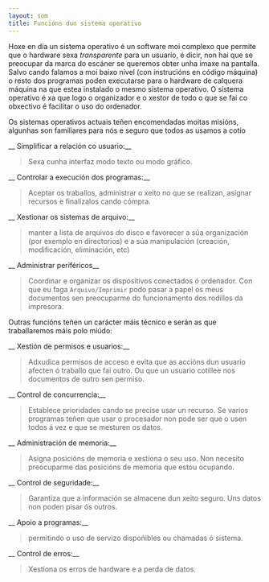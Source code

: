 ```yaml
---
layout: som
title: Funcións dun sistema operativo
---
```


Hoxe en día un sistema operativo é un software moi complexo que permite que o hardware sexa *transparente* para un usuario, é dicir, non hai que se preocupar da marca do escáner se queremos obter unha imaxe na pantalla. Salvo cando falamos a moi baixo nivel (con instrucións en código máquina) o resto dos programas poden executarse para o hardware de calquera máquina na que estea instalado o mesmo sistema operativo. O sistema operativo é xa que logo o organizador e o xestor de todo o que se fai co obxectivo é facilitar o uso do ordenador.

Os sistemas operativos actuais teñen encomendadas moitas misións, algunhas son familiares para nós e seguro que todos as usamos a cotío

__ Simplificar a relación co usuario:__

>   Sexa cunha interfaz modo texto ou modo gráfico.

__ Controlar a execución dos programas:__

>   Aceptar os traballos, administrar o xeito no que se realizan, asignar recursos e finalízalos cando cómpra.

__ Xestionar os sistemas de arquivo:__

>   manter a lista de arquivos do disco e favorecer a súa organización (por exemplo en directorios) e a súa manipulación (creación, modificación, eliminación, etc)

__ Administrar periféricos__

>   Coordinar e organizar os dispositivos conectados ó ordenador. Con que eu faga `Arquivo/Imprimir` podo pasar a papel os meus documentos sen preocuparme do funcionamento dos rodillos da impresora.

Outras funcións teñen un carácter máis técnico e serán as que traballaremos máis polo miúdo:

__ Xestión de permisos e usuarios:__

>   Adxudica permisos de acceso e evita que as accións dun usuario afecten ó traballo que fai outro. Ou que un usuario cotillee nos documentos de outro sen permiso.

__ Control de concurrencia:__

>   Establece prioridades cando se precise usar un recurso. Se varios programas teñen que usar o procesador non pode ser que o usen todos á vez e que se mesturen os datos.

__ Administración de memoria:__

>   Asigna posicións de memoria e xestiona o seu uso. Non necesito preocuparme das posicións de memoria que estou ocupando.

__ Control de seguridade:__

>   Garantiza que a información se almacene dun xeito seguro. Uns datos non poden pisar ós outros.

__ Apoio a programas:__

>   permitindo o uso de servizo dispoñibles ou chamadas ó sistema.

__ Control de erros:__

>   Xestiona os erros de hardware e a perda de datos.
